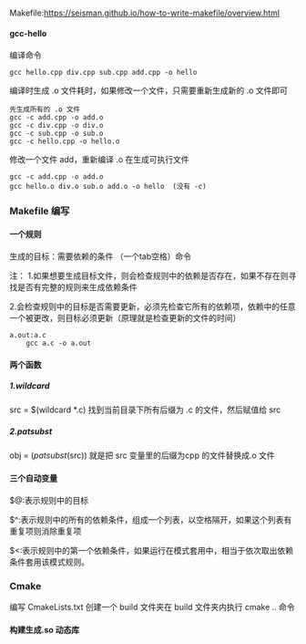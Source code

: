 ####
Makefile:https://seisman.github.io/how-to-write-makefile/overview.html


#### gcc-hello
编译命令
```
gcc hello.cpp div.cpp sub.cpp add.cpp -o hello 
```

编译时生成 .o 文件耗时，如果修改一个文件，只需要重新生成新的 .o 文件即可
```
先生成所有的 .o 文件
gcc -c add.cpp -o add.o
gcc -c div.cpp -o div.o
gcc -c sub.cpp -o sub.o
gcc -c hello.cpp -o hello.o

```

修改一个文件 add，重新编译 .o 在生成可执行文件
```
gcc -c add.cpp -o add.o
gcc hello.o div.o sub.o add.o -o hello  (没有 -c)

```
### Makefile 编写

#### 一个规则
生成的目标：需要依赖的条件
（一个tab空格）命令

注：
1.如果想要生成目标文件，则会检查规则中的依赖是否存在，如果不存在则寻找是否有完整的规则来生成依赖条件

2.会检查规则中的目标是否需要更新，必须先检查它所有的依赖项，依赖中的任意一个被更改，则目标必须更新（原理就是检查更新的文件的时间）
```
a.out:a.c
	gcc a.c -o a.out
```
#### 两个函数
##### 1.wildcard
src = $(wildcard *.c)
找到当前目录下所有后缀为 .c 的文件，然后赋值给 src

##### 2.patsubst
obj = $(patsubst %cpp,%o,$(src))
就是把 src 变量里的后缀为cpp 的文件替换成.o 文件
#### 三个自动变量

$@:表示规则中的目标

$^:表示规则中的所有的依赖条件，组成一个列表，以空格隔开，如果这个列表有重复项则消除重复项

$<:表示规则中的第一个依赖条件，如果运行在模式套用中，相当于依次取出依赖条件套用该模式规则。



### Cmake 
编写 CmakeLists.txt 创建一个 build 文件夹在 build 文件夹内执行 cmake .. 命令

#### 构建生成.so 动态库



